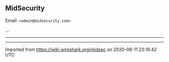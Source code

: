 ## MidSecurity

Email: `<admin@midsecurity.com>`

...

-----

---

Imported from https://wiki.wireshark.org/midsec on 2020-08-11 23:16:42 UTC
